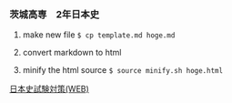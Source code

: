 ### 茨城高専　2年日本史  


1. make new file
   `$ cp template.md hoge.md`

2. convert markdown to html

3. minify the html source
   `$ source minify.sh hoge.html`


[日本史試験対策(WEB)](https://st22182ti.github.io/nihonshi/index.html)
  